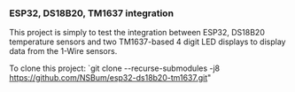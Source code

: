 ### ESP32, DS18B20, TM1637 integration

This project is simply to test the integration between ESP32, DS18B20 temperature sensors and two TM1637-based 4 digit LED displays to display data from the 1-Wire sensors.

To clone this project: `git clone --recurse-submodules -j8 https://github.com/NSBum/esp32-ds18b20-tm1637.git"